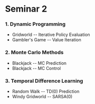 # Seminar 2

### 1. Dynamic Programming
* Gridworld -- Iterative Policy Evaluation
* Gambler's Game -- Value Iteration

### 2. Monte Carlo Methods
* Blackjack -- MC Prediction
* Blackjack -- MC Control

### 3. Temporal Difference Learning
* Random Walk -- TD(0) Prediction
* Windy Gridworld -- SARSA(0)
